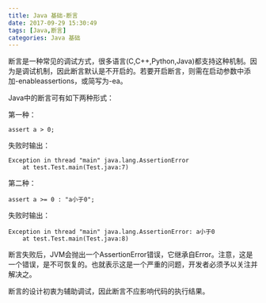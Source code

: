 ```yaml
---
title: Java 基础-断言
date: 2017-09-29 15:30:49
tags: [Java,断言]
categories: Java 基础
---
```


断言是一种常见的调试方式，很多语言(C,C++,Python,Java)都支持这种机制。因为是调试机制，因此断言默认是不开启的。若要开启断言，则需在启动参数中添加-enableassertions，或简写为-ea。

Java中的断言可有如下两种形式：

<!-- more -->

第一种：

```
assert a > 0;
```

失败时输出：

```
Exception in thread "main" java.lang.AssertionError
	at test.Test.main(Test.java:7)
```

第二种：

```
assert a >= 0 : "a小于0";
```

失败时输出：

```
Exception in thread "main" java.lang.AssertionError: a小于0
	at test.Test.main(Test.java:8)
```

断言失败后，JVM会抛出一个AssertionError错误，它继承自Error。注意，这是一个错误，是不可恢复的。也就表示这是一个严重的问题，开发者必须予以关注并解决之。

断言的设计初衷为辅助调试，因此断言不应影响代码的执行结果。